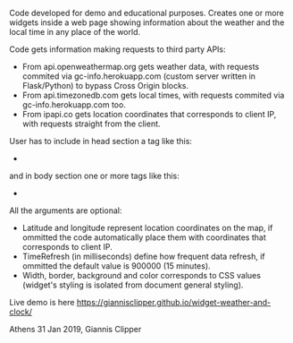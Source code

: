 Code developed for demo and educational purposes. Creates one or more widgets inside a web page showing information about the weather and the local time in any place of the world. 

Code gets information making requests to third party APIs:
- From api.openweathermap.org gets weather data, with requests commited via gc-info.herokuapp.com (custom server written in Flask/Python) to bypass Cross Origin blocks.
- From api.timezonedb.com gets local times, with requests commited via gc-info.herokuapp.com too.
- From ipapi.co gets location coordinates that corresponds to client IP, with requests straight from the client.

User has to include in head section a tag like this:
- <script src='widget-weather-and-clock.js'></script> 
and in body section one or more tags like this:
- <script>new WeatherApiWidget({latitude:37.983810, longitude:23.727539, timeRefresh:600000, width:180 border:'1px solid darkgreen', background:'cyan', color:'darkgreen'});</script>

All the arguments are optional:
- Latitude and longitude represent location coordinates on the map, if ommitted the code automatically place them with coordinates that corresponds to client IP. 
- TimeRefresh (in milliseconds) define how frequent data refresh, if ommitted the default value is 900000 (15 minutes). 
- Width, border, background and color corresponds to CSS values (widget's styling is isolated from document general styling).


Live demo is here https://giannisclipper.github.io/widget-weather-and-clock/

Athens 31 Jan 2019, Giannis Clipper